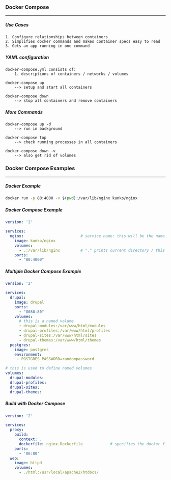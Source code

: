 ### Docker Compose 
---
##### Use Cases
```
1. Configure relationships between containers 
2. Simplifies docker commands and makes container specs easy to read 
3. Gets an app running in one command 
```

##### YAML configuration
```
docker-compose.yml consists of:
    1. descriptions of containers / networks / volumes 

docker-compose up 
    --> setup and start all containers

docker-compose down
    --> stop all containers and remove containers
```

##### More Commands 
```
docker-compose up -d 
    --> run in background  

docker-compose top 
    --> check running processes in all containers   

docker-compose down -v 
    --> also get rid of volumes 
```

### Docker Compose Examples
---
##### Docker Example
```bash
docker run -p 80:4000 -v $(pwd):/var/lib/nginx kunko/nginx 
```

##### Docker Compose Example
```yaml
version: '2'

services:
  nginx:                         # service name: this will be the name of DNS 
    image: kunko/nginx
    volumes: 
      - .:/var/lib/nginx         # "." prints current directory / this is a bind mount
    ports:
      - "80:4000"
```

##### Multiple Docker Compose Example
```yaml
version: '2'

services:
  drupal:
    image: drupal
    ports:
      - "8080:80"
    volumes:
      # this is a named volume 
      - drupal-modules:/var/www/html/modules 
      - drupal-profiles:/var/www/html/profiles
      - drupal-sites:/var/www/html/sites
      - drupal-themes:/var/www/html/themes
  postgres:
    image: postgres
    environment:
     - POSTGRES_PASSWORD=randompassword

# this is used to define named volumes 
volumes:
  drupal-modules:
  drupal-profiles:
  drupal-sites:
  drupal-themes:
```

##### Build with Docker Compose 
```yaml 
version: '2'

services:
  proxy:
    build:                                 
      context: .
      dockerfile: nginx.Dockerfile            # specifies the docker file to build the image 
    ports:
      - '80:80'
  web:
    image: httpd
    volumes:
      - ./html:/usr/local/apache2/htdocs/
```